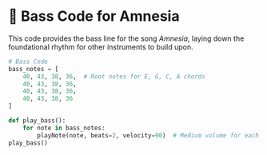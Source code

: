 # 🎸 Bass Code for Amnesia

This code provides the bass line for the song *Amnesia*, laying down the foundational rhythm for other instruments to build upon.

```python
# Bass Code
bass_notes = [
    40, 43, 38, 36,  # Root notes for E, G, C, A chords
    40, 43, 38, 36,
    40, 43, 38, 36,
    40, 43, 38, 36
]

def play_bass():
    for note in bass_notes:
        playNote(note, beats=2, velocity=90)  # Medium volume for each note
play_bass()
